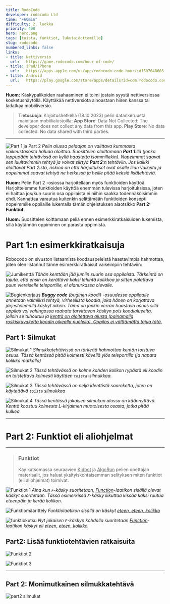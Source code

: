 ```yaml
---
title: RodoCodo
developer: rodocodo Ltd
time: "+60min"
difficulty: 2. luokka
priority: 400
hero: hero.png
tags: [toista, funktiot, lukutaidottomille]
slug: rodocodo
numbered_links: false
links:
- title: Nettiversio
  url:   https://game.rodocodo.com/hour-of-code/
- title: iPad/iPhone
  url:   https://apps.apple.com/us/app/rodocodo-code-hour/id1597648605
- title: Android
  url:   https://play.google.com/store/apps/details?id=com.rodocodo.codehour
---
```


**Huom:** Käskypalikoiden raahaaminen ei toimi jostain syystä nettiversiossa kosketusnäytöllä. Käyttäkää nettiversiota ainoastaan hiiren kanssa tai ladatkaa mobiiliversio.


> **Tietosuoja**: Kirjoitushetkellä (18.10.2023) pelin datankeruusta mainitaan mobiilialustoilla:
> **App Store**: Data Not Collected: The developer does not collect any data from this app.
> **Play Store**: No data collected. No data shared with third parties.



---

![Part 1 ja Part 2](./robocodo_selection.png)
*Pelin alussa pelaajan on valittava kummasta vaikeustasosta haluaa aloittaa. Suosittelen aloittamaan **Part 1**:llä (jonka loppupään tehtävissä on kyllä haastetta isommillekin). Nopeimmat saavat sen luultavimmin tehtyä ja voivat siirtyä **Part 2**:n tehtäviin. Jos kaikki aloittavat Part 2:sta, riskinä on että harjoitukset ovat osalle liian vaikeita ja nopeimmat saavat tehtyä ne hetkessä ja heille pitää keksiä lisätehtäviä.*


**Huom:** Pelin Part 2 -osiossa harjoitellaan myös funktioiden käyttöä. Harjoittelemme funktioiden käyttöä enemmän tulevissa harjoituksissa, joten ei haittaa jos/kun suurin osa oppilaista ei niihin saakka todennäköisimmin ehdi. Kannattaa varautua kuitenkin selittämään funktioiden konsepti nopeimmille oppilaille lukemalla tämän ohjeistuksen alaotsikko **Part 2: Funktiot**.

**Huom:** Suosittelen koittamaan peliä ennen esimerkkiratkaisuiden lukemista, sillä käytännön oppiminen on parasta oppimista.


# Part 1:n esimerkkiratkaisuja
Robocodo on sivuston listaamista koodauspeleistä haastavimpia hahmottaa, joten olen listannut tänne esimerkkiratkaisut vaikeimpiin tehtäviin:


![Jumikenttä](./jumikentta.png)
*Tähän kenttään jää jumiin suurin osa oppilaista. Tärkeintä on tajuta, että ensin on kerättävä kaksi lähintä kolikkoa ja sitten palattava puun viereiselle teleportille, ei alanurkassa olevalle.*


![Bugienkorjaus](./buggy_code.png)
***Buggy code** (buginen koodi) -osuudessa oppilaalle annetaan valmiiksi tehtyä, virheellistä koodia, joka hänen on korjattava järjestelemällä käskyt oikein. Tämä on jonkin verran haastava osuus sillä oppilas voi vahingossa raahata tarvittavan käskyn pois koodialueelta, jolloin se tuhoutuu ja <u>kenttä on aloitettava alusta (painamalla roskiskuvaketta koodin oikealla puolella). Oppilas ei välttämättä tajua tätä.</u>*


## Part 1: Silmukat

![Silmukat 1](./silmukat.png)
*Silmukkatehtävissä on tärkeää hahmottaa kentän toistuva osuus. Tässä kentässä pitää kolmesti kävellä ylös teleportilla (ja napata kolikko matkalla)*

![Silmukat 2](./silmukat2.png)
*Tässä tehtävässä on kolme kahden kolikon rypästä eli koodin on toistettava kolmesti käyttäen `toista`-silmukkaa.*

![Silmukat 3](./silmukat3.png)
*Tässä tehtävässä on neljä identtistä saareketta, joten on käytettävä `toista` silmukkaa*

![Silmukat 4](./silmukat4.png)
*Tässä kentässä jokaisen silmukan alussa on käännyttävä. Kenttä koostuu kolmesta L-kirjaimen muotoisesta osasta, jotka pitää kulkea.*

---

# Part 2: Funktiot eli aliohjelmat

---

> ### Funktiot
> Käy katsomassa seuraavien <u>Kidbot</u> ja <u>AlgoRun</u> pelien opettajan materiaalit, jos haluat yksityiskohtaisemman selityksen miten funktiot (eli aliohjelmat) toimivat.

![Funktiot 1](./funktiot.png)
*Aina kun `F`-käsky suoritetaan, <u>Function</u>-laatikon sisällä olevat käskyt suoritetaan. Tässä esimerkissä `F`-käsky liikuttaa kissaa kaksi ruutua eteenpäin ja kerää kolikon.*

![Funktiomäärittely](./funktiomaarittelu.jpg)
*Funktiolaatikon sisällä on käskyt <u>eteen, eteen, kolikko</u>*


![funktiokutsu](./funktiokutsut.jpg)
*Nyt jokaisen `F`-käskyn kohdalla suoritetaan <u>Function</u>-laatikon käskyt eli <u>eteen, eteen, kolikko</u>*



## Part2: Lisää funktiotehtävien ratkaisuita

![Funktiot 2](./funktiot2.png)

![Funktiot 3](./funktiot3.png)

---
## Part 2: Monimutkainen silmukkatehtävä
![part2 silmukat](./part2_silmukat.png)

